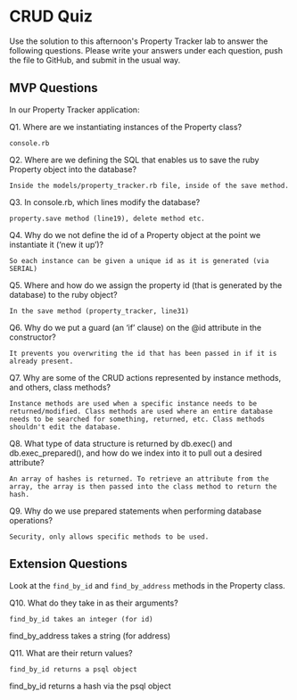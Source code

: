 # CRUD Quiz

Use the solution to this afternoon's Property Tracker lab to answer the following questions. Please write your answers under each question, push the file to GitHub, and submit in the usual way.

## MVP Questions

In our Property Tracker application:

Q1. Where are we instantiating instances of the Property class?

    console.rb

Q2. Where are we defining the SQL that enables us to save the ruby Property object into the database?

    Inside the models/property_tracker.rb file, inside of the save method.

Q3. In console.rb, which lines modify the database?

    property.save method (line19), delete method etc.

Q4. Why do we not define the id of a Property object at the point we instantiate it (‘new it up’)?

    So each instance can be given a unique id as it is generated (via SERIAL)

Q5. Where and how do we assign the property id (that is generated by the database) to the ruby object?

    In the save method (property_tracker, line31)

Q6. Why do we put a guard (an ‘if’ clause) on the @id attribute in the constructor?

    It prevents you overwriting the id that has been passed in if it is already present.

Q7. Why are some of the CRUD actions represented by instance methods, and others, class methods?

    Instance methods are used when a specific instance needs to be returned/modified. Class methods are used where an entire database needs to be searched for something, returned, etc. Class methods shouldn't edit the database.

Q8. What type of data structure is returned by db.exec() and db.exec_prepared(), and how do we index into it to pull out a desired attribute?

    An array of hashes is returned. To retrieve an attribute from the array, the array is then passed into the class method to return the hash.

Q9. Why do we use prepared statements when performing database operations?

    Security, only allows specific methods to be used.

## Extension Questions

Look at the `find_by_id` and `find_by_address` methods in the Property class.

Q10. What do they take in as their arguments?

    find_by_id takes an integer (for id)
  find_by_address takes a string (for address)

Q11. What are their return values?

    find_by_id returns a psql object
  find_by_id returns a hash via the psql object
